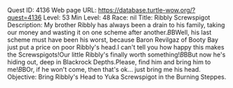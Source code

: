 Quest ID: 4136
Web page URL: https://database.turtle-wow.org/?quest=4136
Level: 53
Min Level: 48
Race: nil
Title: Ribbly Screwspigot
Description: My brother Ribbly has always been a drain to his family, taking our money and wasting it on one scheme after another.$B$BWell, his last scheme must have been his worst, because Baron Revilgaz of Booty Bay just put a price on poor Ribbly's head.I can't tell you how happy this makes the Screwspigots!Our little Ribbly's finally worth something!$B$BBut now he's hiding out, deep in Blackrock Depths.Please, find him and bring him to me!$B$BOr, if he won't come, then that's ok... just bring me his head.
Objective: Bring Ribbly's Head to Yuka Screwspigot in the Burning Steppes.
